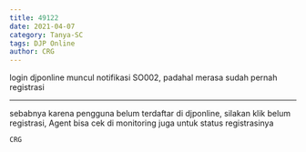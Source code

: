 ```yaml
---
title: 49122
date: 2021-04-07
category: Tanya-SC
tags: DJP Online
author: CRG
---
```


login djponline muncul notifikasi SO002, padahal merasa sudah pernah registrasi

---

sebabnya karena pengguna belum terdaftar di djponline, silakan klik belum registrasi, Agent bisa cek di monitoring juga untuk status registrasinya

`CRG`
